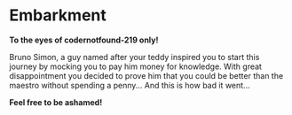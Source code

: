 # Embarkment

**To the eyes of codernotfound-219 only!**

Bruno Simon, a guy named after your teddy inspired you to start this journey by mocking you to pay him money for knowledge. With great disappointment you decided to prove him that you could be better than the maestro without spending a penny...
And this is how bad it went...

**Feel free to be ashamed!**
